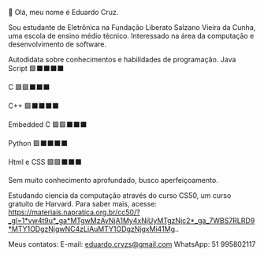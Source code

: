 👋 Olá, meu nome é Eduardo Cruz.

Sou estudante de Eletrônica na Fundação Liberato Salzano Vieira da Cunha, uma escola de ensino médio técnico.
Interessado na área da computação e desenvolvimento de software.

Autodidata sobre conhecimentos e habilidades de programação.
Java Script 🟩⬛⬛⬛⬛

C           🟩🟩⬛⬛⬛

C++         🟩⬛⬛⬛⬛

Embedded C  🟩🟩⬛⬛⬛

Python      🟩⬛⬛⬛⬛

Html e CSS  🟩🟩⬛⬛⬛

Sem muito conhecimento aprofundado, busco aperfeiçoamento.

Estudando ciencia da computação através do curso CS50, um curso gratuito de Harvard.
Para saber mais, acesse: https://materiais.napratica.org.br/cc50/?_gl=1*vw4t9u*_ga*MTgwMzAyNjA1My4xNjUyMTgzNjc2*_ga_7WBS7RLRD9*MTY1ODgzNjgwNC4zLjAuMTY1ODgzNjgxMi41Mg..

Meus contatos:
E-mail: eduardo.crvzs@gmail.com
WhatsApp: 51 995802117
